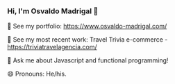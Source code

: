 ### Hi, I'm Osvaldo Madrigal 👋

💼  See my portfolio: https://www.osvaldo-madrigal.com/

🔭  See my most recent work: Travel Trivia e-commerce - https://triviatravelagencia.com/

💬  Ask me about Javascript and functional programming!

😄  Pronouns: He/his.
